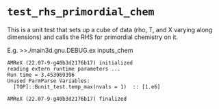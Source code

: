 # `test_rhs_primordial_chem`

This is a unit test that sets up a cube of data (rho, T, and X varying
along dimensions) and calls the RHS for primordial chemistry on it.

E.g. >>./main3d.gnu.DEBUG.ex inputs_chem

```
AMReX (22.07-9-g40b3d2176b17) initialized
reading extern runtime parameters ...
Run time = 3.453969396
Unused ParmParse Variables:
  [TOP]::Bunit_test.temp_max(nvals = 1)  :: [1.e6]

AMReX (22.07-9-g40b3d2176b17) finalized
 
